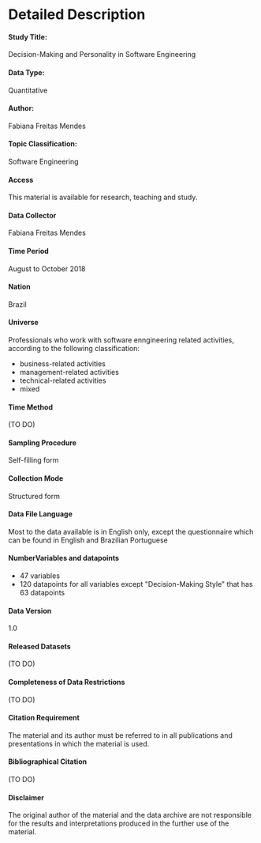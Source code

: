 # Detailed Description

#### Study Title: 
Decision-Making and Personality in Software Engineering

#### Data Type:
Quantitative

#### Author:
Fabiana Freitas Mendes

#### Topic Classification:
Software Engineering

#### Access
This material is available for research, teaching and study. 

#### Data Collector
Fabiana Freitas Mendes

#### Time Period
August to October 2018

#### Nation
Brazil

#### Universe
Professionals who work with software enngineering related activities, according to the following classification:
* business-related activities
* management-related activities 
* technical-related activities
* mixed

#### Time Method 
(TO DO)

#### Sampling Procedure
Self-filling form

#### Collection Mode
Structured form 

#### Data File Language
Most to the data available is in English only, except the questionnaire which can be found in English and Brazilian Portuguese

#### NumberVariables and datapoints
* 47 variables
* 120 datapoints for all variables except "Decision-Making Style" that has 63 datapoints

#### Data Version
1.0

#### Released Datasets
(TO DO)

#### Completeness of Data Restrictions
(TO DO)

#### Citation Requirement
The material and its author must be referred to in all publications and presentations in which the material is used. 

#### Bibliographical Citation
(TO DO)

#### Disclaimer
The original author of the material and the data archive are not responsible for the results and interpretations produced in the further use of the material.
